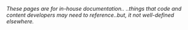 *These pages are for in-house documentation..*
*..things that code and content developers may need to reference..but, it not well-defined elsewhere.*